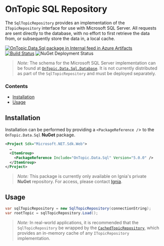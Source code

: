 ﻿# OnTopic SQL Repository
The `SqlTopicRepository` provides an implementation of the `ITopicRepository` interface for use with Microsoft SQL Server. All requests are sent directly to the database, with no effort to first retrieve the data from, or subsequently store the data in, a local cache.

[![OnTopic.Data.Sql package in Internal feed in Azure Artifacts](https://igniasoftware.feeds.visualstudio.com/_apis/public/Packaging/Feeds/46d5f49c-5e1e-47bb-8b14-43be6c719ba8/Packages/15c8a666-efa5-4b23-b08b-1de907478d2d/Badge)](https://www.nuget.org/packages/OnTopic.Data.Sql/)
[![Build Status](https://igniasoftware.visualstudio.com/OnTopic/_apis/build/status/OnTopic-CI-V3?branchName=master)](https://igniasoftware.visualstudio.com/OnTopic/_build/latest?definitionId=7&branchName=master)
![NuGet Deployment Status](https://rmsprodscussu1.vsrm.visualstudio.com/A09668467-721c-4517-8d2e-aedbe2a7d67f/_apis/public/Release/badge/bd7f03e0-6fcf-4ec6-939d-4e995668d40f/2/2)

> *Note:* The schema for the Microsoft SQL Server implementation can be found at [`OnTopic.Data.Sql.Database`](../OnTopic.Data.Sql.Database/README.md). It is not currently distributed as part of the `SqlTopicRepository` and must be deployed separately.

### Contents
- [Installation](#installation)
- [Usage](#usage)

## Installation
Installation can be performed by providing a `<PackageReference /`> to the `OnTopic.Data.Sql` **NuGet** package.
```xml
<Project Sdk="Microsoft.NET.Sdk.Web">
  …
  <ItemGroup>
    <PackageReference Include="OnTopic.Data.Sql" Version="5.0.0" />
  </ItemGroup>
</Project>
```

> *Note:* This package is currently only available on Ignia's private **NuGet** repository. For access, please contact [Ignia](http://www.ignia.com/).

## Usage
```csharp
var sqlTopicRepository = new SqlTopicRepository(connectionString);
var rootTopic = sqlTopicRepository.Load();
```
> *Note:* In real-world applications, it is recommended that the `SqlTopicRepository` be wrapped by the [`CachedTopicRepository`](../OnTopic.Data.Caching/README.md), which provides an in-memory cache of any `ITopicRepository` implementation.